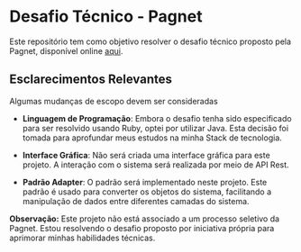 # Desafio Técnico - Pagnet

Este repositório tem como objetivo resolver o desafio técnico proposto pela Pagnet, disponível online [aqui](https://github.com/Pagnet/desafio-back-end).

## Esclarecimentos Relevantes
Algumas mudanças de escopo devem ser consideradas

- **Linguagem de Programação**: Embora o desafio tenha sido especificado para ser resolvido usando Ruby, optei por utilizar Java. Esta decisão foi tomada para aprofundar meus estudos na minha Stack de tecnologia.


- **Interface Gráfica**: Não será criada uma interface gráfica para este projeto. A interação com o sistema será realizada por meio de API Rest.


- **Padrão Adapter**: O padrão será implementado neste projeto. Este padrão é usado para converter os objetos do sistema, facilitando a manipulação de dados entre diferentes camadas do sistema.

**Observação:** Este projeto não está associado a um processo seletivo da Pagnet. Estou resolvendo o desafio proposto por iniciativa própria para aprimorar minhas habilidades técnicas.
